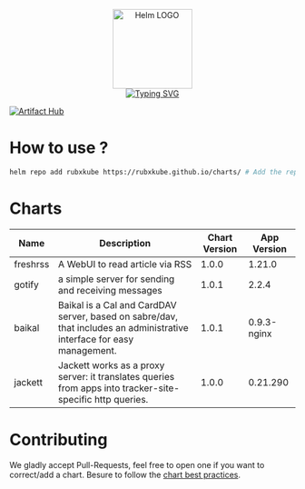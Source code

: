 <p align="center">
    <img src="https://helm.sh/img/helm.svg" width="140px" alt="Helm LOGO"/>
    <br>
    <a href="https://rubxkube.github.io/common-charts/"><img src="https://readme-typing-svg.herokuapp.com?font=Fira+Code&pause=1000&color=0F1689&background=FFFFFF00&center=true&vCenter=true&width=435&lines=QJOLY's+Chart+Repository;qjoly.github.io%2Fhelm-charts;+Feel+free+to+contribute" alt="Typing SVG" /></a>
</p>

[![Artifact Hub](https://img.shields.io/endpoint?url=https://artifacthub.io/badge/repository/qjoly)](https://artifacthub.io/packages/search?repo=qjoly)

# How to use ? 

```bash
helm repo add rubxkube https://rubxkube.github.io/charts/ # Add the repo to your helm
```

# Charts

| Name  | Description | Chart Version | App Version |
|-------|-------------|---------------|-------------|
| freshrss | A WebUI to read article via RSS | 1.0.0 | 1.21.0 |
| gotify | a simple server for sending and receiving messages | 1.0.1 | 2.2.4 |
| baikal | Baikal is a Cal and CardDAV server, based on sabre/dav, that includes an administrative interface for easy management. | 1.0.1 | 0.9.3-nginx |
| jackett | Jackett works as a proxy server: it translates queries from apps into tracker-site-specific http queries. | 1.0.0 | 0.21.290 |


# Contributing 

We gladly accept Pull-Requests, feel free to open one if you want to correct/add a chart. Besure to follow the [chart best practices](https://helm.sh/docs/chart_best_practices/).
